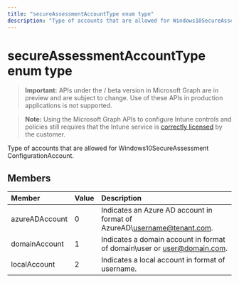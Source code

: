 ---title: "secureAssessmentAccountType enum type"description: "Type of accounts that are allowed for Windows10SecureAssessment ConfigurationAccount."---# secureAssessmentAccountType enum type

> **Important:** APIs under the / beta version in Microsoft Graph are in preview and are subject to change. Use of these APIs in production applications is not supported.

> **Note:** Using the Microsoft Graph APIs to configure Intune controls and policies still requires that the Intune service is [correctly licensed](https://go.microsoft.com/fwlink/?linkid=839381) by the customer.

Type of accounts that are allowed for Windows10SecureAssessment ConfigurationAccount.
## Members
|Member|Value|Description|
|:---|:---|:---|
|azureADAccount|0|Indicates an Azure AD account in format of AzureAD\username@tenant.com.|
|domainAccount|1|Indicates a domain account in format of domain\user or user@domain.com.|
|localAccount|2|Indicates a local account in format of username.|





